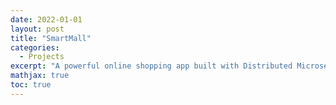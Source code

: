 ```yaml
---
date: 2022-01-01
layout: post
title: "SmartMall"
categories:
  - Projects
excerpt: "A powerful online shopping app built with Distributed Microservices"
mathjax: true
toc: true
---
```


